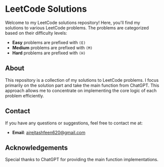 # LeetCode Solutions

Welcome to my LeetCode solutions repository! Here, you'll find my solutions to various LeetCode problems. The problems are categorized based on their difficulty levels:

- **Easy** problems are prefixed with `(E)`
- **Medium** problems are prefixed with `(M)`
- **Hard** problems are prefixed with `(H)`

## About

This repository is a collection of my solutions to LeetCode problems. I focus primarily on the solution part and take the main function from ChatGPT. This approach allows me to concentrate on implementing the core logic of each problem efficiently.


## Contact

If you have any questions or suggestions, feel free to contact me at:

- **Email**: airejtashfeen620@gmail.com

## Acknowledgements

Special thanks to ChatGPT for providing the main function implementations.
